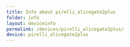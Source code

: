 ```yaml
---
title: Info about pirelli_alicegate2plus
folder: info
layout: deviceinfo
permalink: /devices/pirelli_alicegate2plus/
device: pirelli_alicegate2plus
---
```


